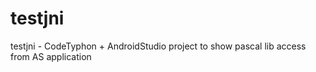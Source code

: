 # testjni
testjni - CodeTyphon + AndroidStudio project to show pascal lib access from AS application

 
